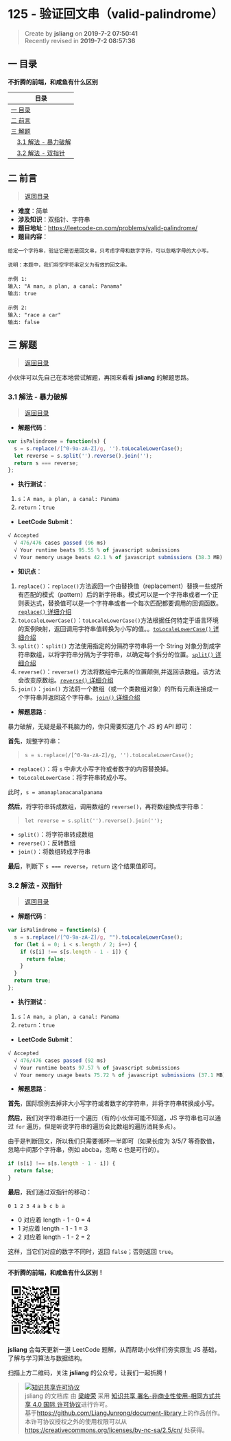 125 - 验证回文串（valid-palindrome）
===

> Create by **jsliang** on **2019-7-2 07:50:41**  
> Recently revised in **2019-7-2 08:57:36**

## <a name="chapter-one" id="chapter-one">一 目录</a>

**不折腾的前端，和咸鱼有什么区别**

| 目录 |
| --- | 
| [一 目录](#chapter-one) | 
| <a name="catalog-chapter-two" id="catalog-chapter-two"></a>[二 前言](#chapter-two) |
| <a name="catalog-chapter-three" id="catalog-chapter-three"></a>[三 解题](#chapter-three) |
| &emsp;[3.1 解法 - 暴力破解](#chapter-three-one) |
| &emsp;[3.2 解法 - 双指针](#chapter-three-two) |

## <a name="chapter-two" id="chapter-two">二 前言</a>

> [返回目录](#chapter-one)

* **难度**：简单
* **涉及知识**：双指针、字符串
* **题目地址**：https://leetcode-cn.com/problems/valid-palindrome/
* **题目内容**：

```
给定一个字符串，验证它是否是回文串，只考虑字母和数字字符，可以忽略字母的大小写。

说明：本题中，我们将空字符串定义为有效的回文串。

示例 1:
输入: "A man, a plan, a canal: Panama"
输出: true

示例 2:
输入: "race a car"
输出: false
```

## <a name="chapter-three" id="chapter-three">三 解题</a>

> [返回目录](#chapter-one)

小伙伴可以先自己在本地尝试解题，再回来看看 **jsliang** 的解题思路。

### <a name="chapter-three-one" id="chapter-three-one">3.1 解法 - 暴力破解</a>

> [返回目录](#chapter-one)

* **解题代码**：

```js
var isPalindrome = function(s) {
  s = s.replace(/[^0-9a-zA-Z]/g, '').toLocaleLowerCase();
  let reverse = s.split('').reverse().join('');
  return s === reverse;
};
```

* **执行测试**：

1. `s`：`A man, a plan, a canal: Panama`
2. `return`：`true`

* **LeetCode Submit**：

```js
√ Accepted
  √ 476/476 cases passed (96 ms)
  √ Your runtime beats 95.55 % of javascript submissions
  √ Your memory usage beats 42.1 % of javascript submissions (38.3 MB)
```

* **知识点**：

1. `replace()`：`replace()`方法返回一个由替换值（replacement）替换一些或所有匹配的模式（pattern）后的新字符串。模式可以是一个字符串或者一个正则表达式，替换值可以是一个字符串或者一个每次匹配都要调用的回调函数。[`replace()` 详细介绍](https://github.com/LiangJunrong/document-library/blob/master/JavaScript-library/JavaScript/Function/replace.md)
2. `toLocaleLowerCase()`：`toLocaleLowerCase()`方法根据任何特定于语言环境的案例映射，返回调用字符串值转换为小写的值。。[`toLocaleLowerCase()` 详细介绍](https://github.com/LiangJunrong/document-library/blob/master/JavaScript-library/JavaScript/Function/toLocaleLowerCase.md)
3. `split()`：`split()` 方法使用指定的分隔符字符串将一个 String 对象分割成字符串数组，以将字符串分隔为子字符串，以确定每个拆分的位置。[`split()` 详细介绍](https://github.com/LiangJunrong/document-library/blob/master/JavaScript-library/JavaScript/Function/split.md)
4. `reverse()`：`reverse()` 方法将数组中元素的位置颠倒,并返回该数组。该方法会改变原数组。[`reverse()` 详细介绍](https://github.com/LiangJunrong/document-library/blob/master/JavaScript-library/JavaScript/Function/reverse.md)
5. `join()`：`join()` 方法将一个数组（或一个类数组对象）的所有元素连接成一个字符串并返回这个字符串。[`join()` 详细介绍](https://github.com/LiangJunrong/document-library/blob/master/JavaScript-library/JavaScript/Function/join.md)

* **解题思路**：

暴力破解，无疑是最不耗脑力的，你只需要知道几个 JS 的 API 即可：

**首先**，规整字符串：

> `s = s.replace(/[^0-9a-zA-Z]/g, '').toLocaleLowerCase();`

* `replace()`：将 `s` 中非大小写字符或者数字的内容替换掉。
* `toLocaleLowerCase`：将字符串转成小写。

此时，`s = amanaplanacanalpanama`

**然后**，将字符串转成数组，调用数组的 `reverse()`，再将数组换成字符串：

> `let reverse = s.split('').reverse().join('');`

* `split()`：将字符串转成数组
* `reverse()`：反转数组
* `join()`：将数组转成字符串

**最后**，判断下 `s === reverse`，`return` 这个结果值即可。

### <a name="chapter-three-two" id="chapter-three-two">3.2 解法 - 双指针</a>

> [返回目录](#chapter-one)

* **解题代码**：

```js
var isPalindrome = function(s) {
  s = s.replace(/[^0-9a-zA-Z]/g, "").toLocaleLowerCase();
  for (let i = 0; i < s.length / 2; i++) {
    if (s[i] !== s[s.length - 1 - i]) {
      return false;
    }
  }
  return true;
};
```

* **执行测试**：

1. `s`：`A man, a plan, a canal: Panama`
2. `return`：`true`

* **LeetCode Submit**：

```js
√ Accepted
  √ 476/476 cases passed (92 ms)
  √ Your runtime beats 97.57 % of javascript submissions
  √ Your memory usage beats 75.72 % of javascript submissions (37.1 MB)
```

* **解题思路**：

**首先**，国际惯例去掉非大小写字符或者数字的字符串，并将字符串转换成小写。

**然后**，我们对字符串进行一个遍历（有的小伙伴可能不知道，JS 字符串也可以通过 `for` 遍历，但是听说字符串的遍历会比数组的遍历消耗多点）。

由于是判断回文，所以我们只需要循环一半即可（如果长度为 3/5/7 等奇数值，忽略中间那个字符串，例如 abcba，忽略 c 也是可行的）。

```js
if (s[i] !== s[s.length - 1 - i]) {
  return false;
}
```

**最后**，我们通过双指针的移动：

`0 1 2 3 4`
`a b c b a`

* 0 对应着 length - 1 - 0 = 4
* 1 对应着 length - 1 - 1 = 3
* 2 对应着 length - 1 - 2 = 2

这样，当它们对应的数字不同时，返回 `false`；否则返回 `true`。

---

**不折腾的前端，和咸鱼有什么区别！**

![图](../../../public-repertory/img/z-small-wechat-public-address.jpg)

**jsliang** 会每天更新一道 LeetCode 题解，从而帮助小伙伴们夯实原生 JS 基础，了解与学习算法与数据结构。

扫描上方二维码，关注 **jsliang** 的公众号，让我们一起折腾！

> <a rel="license" href="http://creativecommons.org/licenses/by-nc-sa/4.0/"><img alt="知识共享许可协议" style="border-width:0" src="https://i.creativecommons.org/l/by-nc-sa/4.0/88x31.png" /></a><br /><span xmlns:dct="http://purl.org/dc/terms/" property="dct:title">jsliang 的文档库</span> 由 <a xmlns:cc="http://creativecommons.org/ns#" href="https://github.com/LiangJunrong/document-library" property="cc:attributionName" rel="cc:attributionURL">梁峻荣</a> 采用 <a rel="license" href="http://creativecommons.org/licenses/by-nc-sa/4.0/">知识共享 署名-非商业性使用-相同方式共享 4.0 国际 许可协议</a>进行许可。<br />基于<a xmlns:dct="http://purl.org/dc/terms/" href="https://github.com/LiangJunrong/document-library" rel="dct:source">https://github.com/LiangJunrong/document-library</a>上的作品创作。<br />本许可协议授权之外的使用权限可以从 <a xmlns:cc="http://creativecommons.org/ns#" href="https://creativecommons.org/licenses/by-nc-sa/2.5/cn/" rel="cc:morePermissions">https://creativecommons.org/licenses/by-nc-sa/2.5/cn/</a> 处获得。